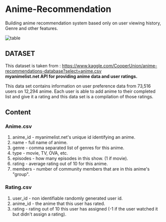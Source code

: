 # Anime-Recommendation

Building anime recommendation system based only on user viewing history, Genre and other features.

![table](https://wallpapercave.com/wp/3A4WNAH.jpg)

## DATASET
This dataset is taken from : https://www.kaggle.com/CooperUnion/anime-recommendations-database?select=anime.csv <br/>
**myanimelist.net API for providing anime data and user ratings.**

This data set contains information on user preference data from 73,516 users on 12,294 anime. Each user is able to add anime to their completed list and give it a rating and this data set is a compilation of those ratings.

## Content

### Anime.csv

1. anime_id - myanimelist.net's unique id identifying an anime.
2. name - full name of anime.
3. genre - comma separated list of genres for this anime.
4. type - movie, TV, OVA, etc.
5. episodes - how many episodes in this show. (1 if movie).
6. rating - average rating out of 10 for this anime.
7. members - number of community members that are in this anime's "group".

### Rating.csv

1. user_id - non identifiable randomly generated user id.
2. anime_id - the anime that this user has rated.
3. rating - rating out of 10 this user has assigned (-1 if the user watched it but didn't assign a rating).
